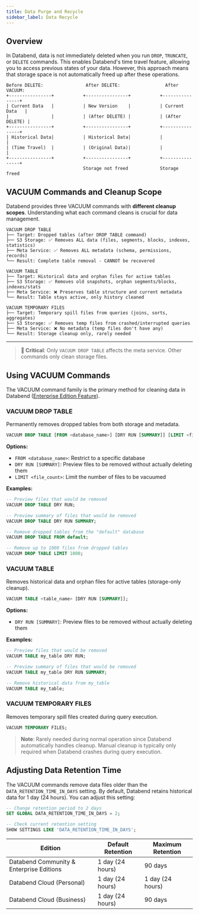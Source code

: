 ```yaml
---
title: Data Purge and Recycle
sidebar_label: Data Recycle
---
```


## Overview

In Databend, data is not immediately deleted when you run `DROP`, `TRUNCATE`, or `DELETE` commands. This enables Databend's time travel feature, allowing you to access previous states of your data. However, this approach means that storage space is not automatically freed up after these operations.

```
Before DELETE:                After DELETE:                 After VACUUM:
+----------------+           +----------------+           +----------------+
| Current Data   |           | New Version    |           | Current Data   |
|                |           | (After DELETE) |           | (After DELETE) |
+----------------+           +----------------+           +----------------+
| Historical Data|           | Historical Data|           |                |
| (Time Travel)  |           | (Original Data)|           |                |
+----------------+           +----------------+           +----------------+
                             Storage not freed            Storage freed
```

## VACUUM Commands and Cleanup Scope

Databend provides three VACUUM commands with **different cleanup scopes**. Understanding what each command cleans is crucial for data management.

```
VACUUM DROP TABLE
├── Target: Dropped tables (after DROP TABLE command)
├── S3 Storage: ✅ Removes ALL data (files, segments, blocks, indexes, statistics)  
├── Meta Service: ✅ Removes ALL metadata (schema, permissions, records)
└── Result: Complete table removal - CANNOT be recovered

VACUUM TABLE
├── Target: Historical data and orphan files for active tables
├── S3 Storage: ✅ Removes old snapshots, orphan segments/blocks, indexes/stats
├── Meta Service: ❌ Preserves table structure and current metadata
└── Result: Table stays active, only history cleaned

VACUUM TEMPORARY FILES  
├── Target: Temporary spill files from queries (joins, sorts, aggregates)
├── S3 Storage: ✅ Removes temp files from crashed/interrupted queries
├── Meta Service: ❌ No metadata (temp files don't have any)
└── Result: Storage cleanup only, rarely needed
```

---

> **🚨 Critical**: Only `VACUUM DROP TABLE` affects the meta service. Other commands only clean storage files.

## Using VACUUM Commands

The VACUUM command family is the primary method for cleaning data in Databend ([Enterprise Edition Feature](/guides/products/dee/enterprise-features)).

### VACUUM DROP TABLE

Permanently removes dropped tables from both storage and metadata.

```sql
VACUUM DROP TABLE [FROM <database_name>] [DRY RUN [SUMMARY]] [LIMIT <file_count>];
```

**Options:**
- `FROM <database_name>`: Restrict to a specific database
- `DRY RUN [SUMMARY]`: Preview files to be removed without actually deleting them
- `LIMIT <file_count>`: Limit the number of files to be vacuumed

**Examples:**

```sql
-- Preview files that would be removed
VACUUM DROP TABLE DRY RUN;

-- Preview summary of files that would be removed
VACUUM DROP TABLE DRY RUN SUMMARY;

-- Remove dropped tables from the "default" database
VACUUM DROP TABLE FROM default;

-- Remove up to 1000 files from dropped tables
VACUUM DROP TABLE LIMIT 1000;
```

### VACUUM TABLE

Removes historical data and orphan files for active tables (storage-only cleanup).

```sql
VACUUM TABLE <table_name> [DRY RUN [SUMMARY]];
```

**Options:**
- `DRY RUN [SUMMARY]`: Preview files to be removed without actually deleting them

**Examples:**

```sql
-- Preview files that would be removed
VACUUM TABLE my_table DRY RUN;

-- Preview summary of files that would be removed
VACUUM TABLE my_table DRY RUN SUMMARY;

-- Remove historical data from my_table
VACUUM TABLE my_table;
```

### VACUUM TEMPORARY FILES

Removes temporary spill files created during query execution.

```sql
VACUUM TEMPORARY FILES;
```

> **Note**: Rarely needed during normal operation since Databend automatically handles cleanup. Manual cleanup is typically only required when Databend crashes during query execution.

## Adjusting Data Retention Time

The VACUUM commands remove data files older than the `DATA_RETENTION_TIME_IN_DAYS` setting. By default, Databend retains historical data for 1 day (24 hours). You can adjust this setting:

```sql
-- Change retention period to 2 days
SET GLOBAL DATA_RETENTION_TIME_IN_DAYS = 2;

-- Check current retention setting
SHOW SETTINGS LIKE 'DATA_RETENTION_TIME_IN_DAYS';
```

| Edition                                  | Default Retention | Maximum Retention |
| ---------------------------------------- | ----------------- | ---------------- |
| Databend Community & Enterprise Editions | 1 day (24 hours)  | 90 days          |
| Databend Cloud (Personal)                | 1 day (24 hours)  | 1 day (24 hours) |
| Databend Cloud (Business)                | 1 day (24 hours)  | 90 days          |
